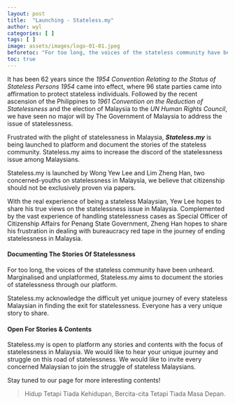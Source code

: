 ```yaml
---
layout: post
title:  "Launching - Stateless.my"
author: wyl
categories: [ ]
tags: [ ]
image: assets/images/logo-01-01.jpeg
beforetoc: "For too long, the voices of the stateless community have been unheard. Marginalised and unplatformed, Stateless.my aims to document the stories of statelessness through our platform."
toc: true
---
```


It has been 62 years since the *1954 Convention Relating to the Status of Stateless Persons 1954* came into effect, where 96 state parties came into affirmation to protect stateless individuals. Followed by the recent ascension of the Philippines to *1961 Convention on the Reduction of Statelessness* and the election of Malaysia to the *UN Human Rights Council*, we have seen no major will by The Government of Malaysia to address the issue of statelessness. 

Frustrated with the plight of statelessness in Malaysia, ***Stateless.my*** is being launched to platform and document the stories of the stateless community. Stateless.my aims to increase the discord of the statelessness issue among Malaysians.

Stateless.my is launched by Wong Yew Lee and Lim Zheng Han, two concerned-youths on statelessness in Malaysia, we believe that citizenship should not be exclusively proven via papers. 

With the real experience of being a stateless Malaysian, Yew Lee hopes to share his true views on the statelessness issue in Malaysia. Complemented by the vast experience of handling statelessness cases as Special Officer of Citizenship Affairs for Penang State Government, Zheng Han hopes to share his frustration in dealing with bureaucracy red tape in the journey of ending statelessness in Malaysia. 

#### Documenting The Stories Of Statelessness

For too long, the voices of the stateless community have been unheard. Marginalised and unplatformed, Stateless.my aims to document the stories of statelessness through our platform. 

Stateless.my acknowledge the difficult yet unique journey of every stateless Malaysian in finding the exit for statelessness. Everyone has a very unique story to share. 

#### Open For Stories & Contents
Stateless.my is open to platform any stories and contents with the focus of statelessness in Malaysia. We would like to hear your unique journey and struggle on this road of statelessness. We would like to invite every concerned Malaysian to join the struggle of stateless Malaysians.

Stay tuned to our page for more interesting contents!

> Hidup Tetapi Tiada Kehidupan, Bercita-cita Tetapi Tiada Masa Depan.
